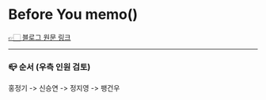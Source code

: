 # Before You memo()

[👉🏻 블로그 원문 링크](https://overreacted.io/before-you-memo/)

---

### 📪 순서 (우측 인원 검토)

홍정기 -> 신승연 -> 정지영 -> 팽건우
